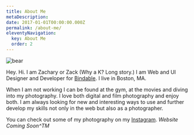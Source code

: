 ```yaml
---
title: About Me
metaDescription: 
date: 2017-01-01T00:00:00.000Z
permalink: /about-me/
eleventyNavigation:
  key: About Me
  order: 2
---
```


![bear](https://placebear.com/400/300)

Hey. Hi. I am Zachary or Zack (Why a K? Long story.) I am Web and UI Designer and Developer for [Bindable](https://www.bindable.com). I live in Boston, MA. 

When I am not working I can be found at the gym, at the movies and diving into my photography. I love both digital and film photography and enjoy both. I am always looking for new and interesting ways to use and further develop my skills not only in the web but also as a photographer.

You can check out some of my photography on my [Instagram](https://www.instagram.com/zachjewellphoto). _Website Coming Soon^TM_